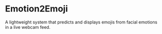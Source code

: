 # Emotion2Emoji
A lightweight system that predicts and displays emojis from facial emotions in a live webcam feed.
